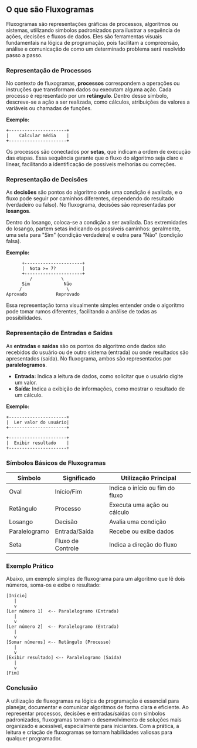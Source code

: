 
## O que são Fluxogramas

Fluxogramas são representações gráficas de processos, algoritmos ou sistemas, utilizando símbolos padronizados para ilustrar a sequência de ações, decisões e fluxos de dados. Eles são ferramentas visuais fundamentais na lógica de programação, pois facilitam a compreensão, análise e comunicação de como um determinado problema será resolvido passo a passo.

### Representação de Processos

No contexto de fluxogramas, **processos** correspondem a operações ou instruções que transformam dados ou executam alguma ação. Cada processo é representado por um **retângulo**. Dentro desse símbolo, descreve-se a ação a ser realizada, como cálculos, atribuições de valores a variáveis ou chamadas de funções.

**Exemplo:**
```
+----------------------+
|    Calcular média    |
+----------------------+
```

Os processos são conectados por **setas**, que indicam a ordem de execução das etapas. Essa sequência garante que o fluxo do algoritmo seja claro e linear, facilitando a identificação de possíveis melhorias ou correções.

### Representação de Decisões

As **decisões** são pontos do algoritmo onde uma condição é avaliada, e o fluxo pode seguir por caminhos diferentes, dependendo do resultado (verdadeiro ou falso). No fluxograma, decisões são representadas por **losangos**.

Dentro do losango, coloca-se a condição a ser avaliada. Das extremidades do losango, partem setas indicando os possíveis caminhos: geralmente, uma seta para "Sim" (condição verdadeira) e outra para "Não" (condição falsa).

**Exemplo:**
```
      +----------------------+
      |  Nota >= 7?          |
      +----------------------+
         /           \
      Sim             Não
     /                 \
Aprovado           Reprovado
```

Essa representação torna visualmente simples entender onde o algoritmo pode tomar rumos diferentes, facilitando a análise de todas as possibilidades.

### Representação de Entradas e Saídas

As **entradas** e **saídas** são os pontos do algoritmo onde dados são recebidos do usuário ou de outro sistema (entrada) ou onde resultados são apresentados (saída). No fluxograma, ambos são representados por **paralelogramos**.

- **Entrada:** Indica a leitura de dados, como solicitar que o usuário digite um valor.
- **Saída:** Indica a exibição de informações, como mostrar o resultado de um cálculo.

**Exemplo:**
```
+----------------------+
|  Ler valor do usuário|
+----------------------+

+----------------------+
|  Exibir resultado    |
+----------------------+
```

### Símbolos Básicos de Fluxogramas

| Símbolo         | Significado         | Utilização Principal           |
|-----------------|--------------------|-------------------------------|
| Oval            | Início/Fim         | Indica o início ou fim do fluxo|
| Retângulo       | Processo           | Executa uma ação ou cálculo   |
| Losango         | Decisão            | Avalia uma condição           |
| Paralelogramo   | Entrada/Saída      | Recebe ou exibe dados         |
| Seta            | Fluxo de Controle  | Indica a direção do fluxo     |

### Exemplo Prático

Abaixo, um exemplo simples de fluxograma para um algoritmo que lê dois números, soma-os e exibe o resultado:

```
[Início]
   |
   v
[Ler número 1]  <-- Paralelogramo (Entrada)
   |
   v
[Ler número 2]  <-- Paralelogramo (Entrada)
   |
   v
[Somar números] <-- Retângulo (Processo)
   |
   v
[Exibir resultado] <-- Paralelogramo (Saída)
   |
   v
[Fim]
```

### Conclusão

A utilização de fluxogramas na lógica de programação é essencial para planejar, documentar e comunicar algoritmos de forma clara e eficiente. Ao representar processos, decisões e entradas/saídas com símbolos padronizados, fluxogramas tornam o desenvolvimento de soluções mais organizado e acessível, especialmente para iniciantes. Com a prática, a leitura e criação de fluxogramas se tornam habilidades valiosas para qualquer programador.
```
